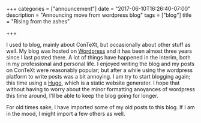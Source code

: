 +++
categories = ["announcement"]
date = "2017-06-10T16:26:40-07:00"
description = "Announcing move from wordpress blog"
tags = ["blog"]
title = "Rising from the ashes"

+++

I used to blog, mainly about ConTeXt, but occasionally about other stuff as
well. My blog was hosted on
[Wordpress](https://randomdeterminism.wordpress.com) and it has been almost
three years since I last posted there. A lot of things have happened in the
interim, both in my professional and personal life. I enjoyed writing the blog
and my posts on ConTeXt were reasonably popular; but after a while using the
wordpress platform to write posts was a bit annoying. I am try to start
blogging again; this time using a [Hugo], which is a static website generator.
I hope that without having to worry about the minor formatting anoyances of
wordpress this time around, I'll be able to keep the blog going for longer.

[Hugo]: http://gohugo.io

For old times sake, I have imported some of my old posts to this blog. If I am
in the mood, I might import a few others as well.


